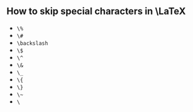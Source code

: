 ## How to skip special characters in \LaTeX

- `\%`
- `\#`
- `\backslash`
- `\$`
- `\^`
- `\&`
- `\_`
- `\{`
- `\}`
- `\~`
- `\ `
